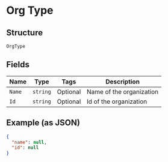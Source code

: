 
# Org Type

## Structure

`OrgType`

## Fields

| Name | Type | Tags | Description |
|  --- | --- | --- | --- |
| `Name` | `string` | Optional | Name of the organization |
| `Id` | `string` | Optional | Id of the organization |

## Example (as JSON)

```json
{
  "name": null,
  "id": null
}
```

